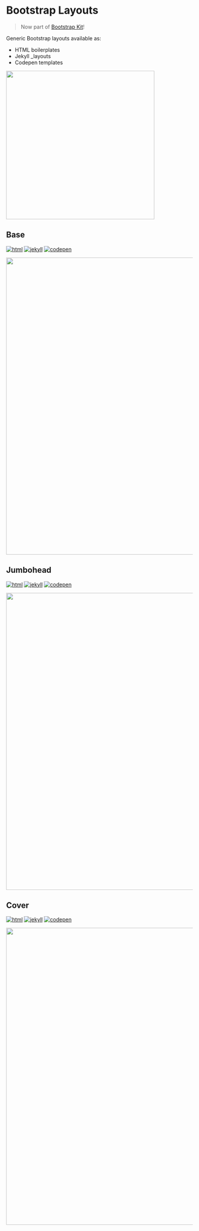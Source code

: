Bootstrap Layouts
=================

> Now part of [Bootstrap Kit](https://bootstrap-kit.com/)!

Generic Bootstrap layouts available as:
* HTML boilerplates
* Jekyll _layouts
* Codepen templates

<img src="https://cdn.rawgit.com/highweb/bootstrap-layouts/8c5b4fec7364aab25b9b4a9d69941aef45cfb1bf/bootstrap-layouts.gif" width="400"/>


## Base

[![html](https://img.shields.io/badge/html--orange.svg)](https://bootstrap-kit.com/base.html)
[![jekyll](https://img.shields.io/badge/jekyll--red.svg)](https://github.com/highweb/bootstrap-layouts/blob/master/base.html)
[![codepen](https://img.shields.io/badge/codepen--d3d3d3.svg)](https://codepen.io/highweb/pen/ZpPAqb)

<img src="https://cdn.rawgit.com/highweb/bootstrap-layouts/e5a5e5688e5736fe4aa8ae953997d75bb0c9b7b5/base.png" width="800"/>


## Jumbohead

[![html](https://img.shields.io/badge/html--orange.svg)](https://bootstrap-kit.com/jumbohead.html)
[![jekyll](https://img.shields.io/badge/jekyll--red.svg)](https://github.com/highweb/bootstrap-layouts/blob/master/jumbohead.html)
[![codepen](https://img.shields.io/badge/codepen--d3d3d3.svg)](https://codepen.io/highweb/pen/vXPABy)

<img src="https://cdn.rawgit.com/highweb/bootstrap-layouts/e5a5e5688e5736fe4aa8ae953997d75bb0c9b7b5/jumbohead.png" width="800"/>


## Cover

[![html](https://img.shields.io/badge/html--orange.svg)](https://bootstrap-kit.com/cover.html)
[![jekyll](https://img.shields.io/badge/jekyll--red.svg)](https://github.com/highweb/bootstrap-layouts/blob/master/cover.html)
[![codepen](https://img.shields.io/badge/codepen--d3d3d3.svg)](https://codepen.io/highweb/pen/yawEyG)

<img src="https://cdn.rawgit.com/highweb/bootstrap-layouts/8c5b4fec7364aab25b9b4a9d69941aef45cfb1bf/cover.png" width="800"/>
